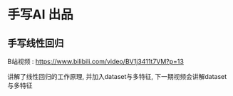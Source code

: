 # 手写AI 出品
## 手写线性回归

B站视频 : https://www.bilibili.com/video/BV1j3411t7VM?p=13

讲解了线性回归的工作原理, 并加入dataset与多特征, 下一期视频会讲解dataset与多特征
